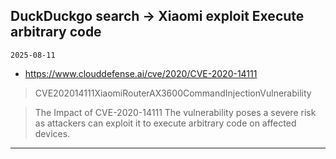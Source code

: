 ## DuckDuckgo search -> Xiaomi exploit Execute arbitrary code
`2025-08-11`

* https://www.clouddefense.ai/cve/2020/CVE-2020-14111

<blockquote>
 CVE202014111XiaomiRouterAX3600CommandInjectionVulnerability
</blockquote>
<blockquote>
The Impact of CVE-2020-14111 The vulnerability poses a severe risk as attackers can exploit it to execute arbitrary code on affected devices.
</blockquote>

---

